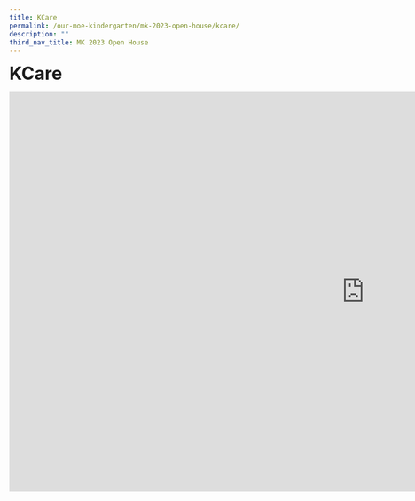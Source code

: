 ```yaml
---
title: KCare
permalink: /our-moe-kindergarten/mk-2023-open-house/kcare/
description: ""
third_nav_title: MK 2023 Open House
---
```

**<font size=6>KCare</font>**
<iframe width="1280" height="720" src="https://www.youtube.com/embed/6Bg5Zb596cs" title="MK@PG Open House KCare" frameborder="0" allow="accelerometer; autoplay; clipboard-write; encrypted-media; gyroscope; picture-in-picture; web-share" allowfullscreen></iframe>
